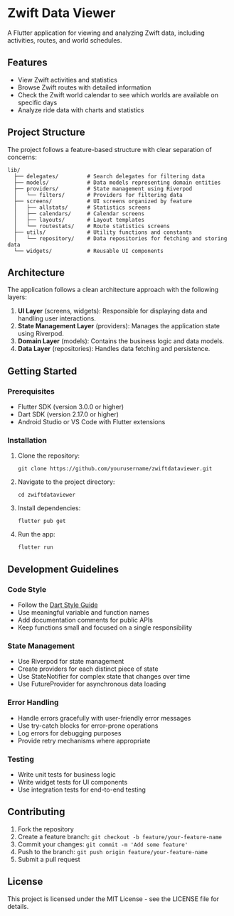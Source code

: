 # Zwift Data Viewer

A Flutter application for viewing and analyzing Zwift data, including activities, routes, and world schedules.

## Features

- View Zwift activities and statistics
- Browse Zwift routes with detailed information
- Check the Zwift world calendar to see which worlds are available on specific days
- Analyze ride data with charts and statistics

## Project Structure

The project follows a feature-based structure with clear separation of concerns:

```
lib/
  ├── delegates/         # Search delegates for filtering data
  ├── models/            # Data models representing domain entities
  ├── providers/         # State management using Riverpod
  │   └── filters/       # Providers for filtering data
  ├── screens/           # UI screens organized by feature
  │   ├── allstats/      # Statistics screens
  │   ├── calendars/     # Calendar screens
  │   ├── layouts/       # Layout templates
  │   └── routestats/    # Route statistics screens
  ├── utils/             # Utility functions and constants
  │   └── repository/    # Data repositories for fetching and storing data
  └── widgets/           # Reusable UI components
```

## Architecture

The application follows a clean architecture approach with the following layers:

1. **UI Layer** (screens, widgets): Responsible for displaying data and handling user interactions.
2. **State Management Layer** (providers): Manages the application state using Riverpod.
3. **Domain Layer** (models): Contains the business logic and data models.
4. **Data Layer** (repositories): Handles data fetching and persistence.

## Getting Started

### Prerequisites

- Flutter SDK (version 3.0.0 or higher)
- Dart SDK (version 2.17.0 or higher)
- Android Studio or VS Code with Flutter extensions

### Installation

1. Clone the repository:
   ```
   git clone https://github.com/yourusername/zwiftdataviewer.git
   ```

2. Navigate to the project directory:
   ```
   cd zwiftdataviewer
   ```

3. Install dependencies:
   ```
   flutter pub get
   ```

4. Run the app:
   ```
   flutter run
   ```

## Development Guidelines

### Code Style

- Follow the [Dart Style Guide](https://dart.dev/guides/language/effective-dart/style)
- Use meaningful variable and function names
- Add documentation comments for public APIs
- Keep functions small and focused on a single responsibility

### State Management

- Use Riverpod for state management
- Create providers for each distinct piece of state
- Use StateNotifier for complex state that changes over time
- Use FutureProvider for asynchronous data loading

### Error Handling

- Handle errors gracefully with user-friendly error messages
- Use try-catch blocks for error-prone operations
- Log errors for debugging purposes
- Provide retry mechanisms where appropriate

### Testing

- Write unit tests for business logic
- Write widget tests for UI components
- Use integration tests for end-to-end testing

## Contributing

1. Fork the repository
2. Create a feature branch: `git checkout -b feature/your-feature-name`
3. Commit your changes: `git commit -m 'Add some feature'`
4. Push to the branch: `git push origin feature/your-feature-name`
5. Submit a pull request

## License

This project is licensed under the MIT License - see the LICENSE file for details.
